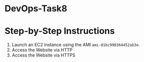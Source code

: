 # DevOps-Task8

# Step-by-Step Instructions

1. Launch an EC2 instance using the AMI `ami-01bc990364452ab3e`.  
2. Access the Website via HTTP
3. Access the Website via HTTPS
